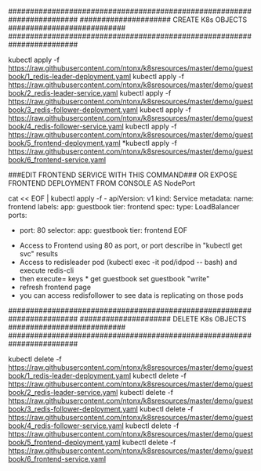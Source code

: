 
########################################################################
#####################           CREATE K8s OBJECTS      ###########################
########################################################################

kubectl apply -f https://raw.githubusercontent.com/ntonx/k8sresources/master/demo/guestbook/1_redis-leader-deployment.yaml
kubectl apply -f https://raw.githubusercontent.com/ntonx/k8sresources/master/demo/guestbook/2_redis-leader-service.yaml
kubectl apply -f https://raw.githubusercontent.com/ntonx/k8sresources/master/demo/guestbook/3_redis-follower-deployment.yaml
kubectl apply -f https://raw.githubusercontent.com/ntonx/k8sresources/master/demo/guestbook/4_redis-follower-service.yaml
kubectl apply -f https://raw.githubusercontent.com/ntonx/k8sresources/master/demo/guestbook/5_frontend-deployment.yaml
*kubectl apply -f https://raw.githubusercontent.com/ntonx/k8sresources/master/demo/guestbook/6_frontend-service.yaml

###EDIT FRONTEND SERVICE WITH THIS COMMAND### OR EXPOSE FRONTEND DEPLOYMENT FROM CONSOLE AS NodePort

cat << EOF | kubectl apply -f -
apiVersion: v1
kind: Service
metadata:
  name: frontend
  labels:
    app: guestbook
    tier: frontend
spec:
  type: LoadBalancer
  ports:
  - port: 80
  selector:
    app: guestbook
    tier: frontend
EOF

* Access to Frontend using 80 as port, or port describe in "kubectl get svc" results
* Access to redisleader pod  (kubectl exec -it pod/idpod -- bash) and execute 
	redis-cli
* then execute=
	keys *
	get guestbook
	set guestbook "write"
* refresh frontend page 
* you can access redisfollower to see data is replicating on those pods 

########################################################################
#####################           DELETE K8s OBJECTS      ###########################
########################################################################

kubectl delete -f https://raw.githubusercontent.com/ntonx/k8sresources/master/demo/guestbook/1_redis-leader-deployment.yaml
kubectl delete -f https://raw.githubusercontent.com/ntonx/k8sresources/master/demo/guestbook/2_redis-leader-service.yaml
kubectl delete -f https://raw.githubusercontent.com/ntonx/k8sresources/master/demo/guestbook/3_redis-follower-deployment.yaml
kubectl delete -f https://raw.githubusercontent.com/ntonx/k8sresources/master/demo/guestbook/4_redis-follower-service.yaml
kubectl delete -f https://raw.githubusercontent.com/ntonx/k8sresources/master/demo/guestbook/5_frontend-deployment.yaml
kubectl delete -f https://raw.githubusercontent.com/ntonx/k8sresources/master/demo/guestbook/6_frontend-service.yaml
